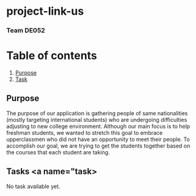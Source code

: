 # project-link-us
### Team DE052 

# Table of contents
1. [Purpose](#purpose)
2. [Task](#task)

## Purpose <a name="purpose"></a>
The purpose of our application is gathering people of same nationalities (mostly targeting international students) who are undergoing difficulties adjusting to new college environment. Although our main focus is to help freshman students, we wanted to stretch this goal to embrace upperclassmen who did not have an opportunity to meet their people. To accomplish our goal, we are trying to get the students together based on the courses that each student are taking.

## Tasks <a name="task></a>
No task available yet.